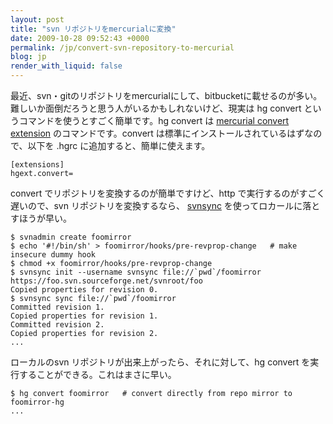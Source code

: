 ```yaml
---
layout: post
title: "svn リポジトリをmercurialに変換"
date: 2009-10-28 09:52:43 +0000
permalink: /jp/convert-svn-repository-to-mercurial
blog: jp
render_with_liquid: false
---
```


最近、svn・gitのリポジトリをmercurialにして、bitbucketに載せるのが多い。難しいか面倒だろうと思う人がいるかもしれないけど、現実は
hg convert というコマンドを使うとすごく簡単です。hg convert は [mercurial convert
extension](http://mercurial.selenic.com/wiki/ConvertExtension)
のコマンドです。convert は標準にインストールされているはずなので、以下を .hgrc
に追加すると、簡単に使えます。

``` text
[extensions]
hgext.convert=
```

convert でリポジトリを変換するのが簡単ですけど、http で実行するのがすごく遅いので、svn リポジトリを変換するなら、
[svnsync](http://www.asahi-net.or.jp/~iu9m-tcym/svndoc/svn_svnsync.html)
を使ってロカールに落とすほうが早い。

``` text
$ svnadmin create foomirror
$ echo '#!/bin/sh' > foomirror/hooks/pre-revprop-change   # make insecure dummy hook
$ chmod +x foomirror/hooks/pre-revprop-change
$ svnsync init --username svnsync file://`pwd`/foomirror https://foo.svn.sourceforge.net/svnroot/foo
Copied properties for revision 0.
$ svnsync sync file://`pwd`/foomirror
Committed revision 1.
Copied properties for revision 1.
Committed revision 2.
Copied properties for revision 2.
...
```

ローカルのsvn リポジトリが出来上がったら、それに対して、hg convert を実行することができる。これはまさに早い。

``` text
$ hg convert foomirror   # convert directly from repo mirror to foomirror-hg
...
```
